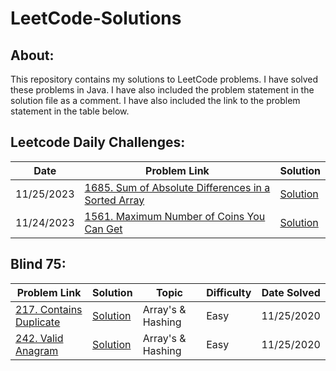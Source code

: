# LeetCode-Solutions

## About:
This repository contains my solutions to LeetCode problems. I have solved these problems in Java. I have also included the problem statement in the solution file as a comment. I have also included the link to the problem statement in the table below.

## Leetcode Daily Challenges:
| Date       | Problem Link                                                                                                                        | Solution                                                                                        |
|------------|-------------------------------------------------------------------------------------------------------------------------------------|-------------------------------------------------------------------------------------------------|
| 11/25/2023 | [1685. Sum of Absolute Differences in a Sorted Array](https://leetcode.com/problems/sum-of-absolute-differences-in-a-sorted-array/) | [Solution](./1685-Sum-of-Absolute-Differences-in-a-Sorted-Array/getSumAbsoluteDifferences.java) |
| 11/24/2023 | [1561. Maximum Number of Coins You Can Get](https://leetcode.com/problems/maximum-number-of-coins-you-can-get/)                     | [Solution](./1561-Maximum-Number-of-Coins-You-Can-Get/maxCoinsYouCanGet.java)                   |

## Blind 75:
| Problem Link                                                                             | Solution                                                     | Topic             | Difficulty | Date Solved |  
|------------------------------------------------------------------------------------------|--------------------------------------------------------------|-------------------|------------|-------------|
| [217. Contains Duplicate](https://leetcode.com/problems/contains-duplicate/description/) | [Solution](./0217-Contains-Duplicate/containsDuplicate.java) | Array's & Hashing | Easy       | 11/25/2020  |
 | [242. Valid Anagram](https://leetcode.com/problems/valid-anagram/description/)           | [Solution](./0242-Valid-Anagram/validAnagram.java)           | Array's & Hashing | Easy       | 11/25/2020  |

